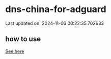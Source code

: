 # dns-china-for-adguard

Last updated on: 2024-11-06 00:22:35.702633

## how to use

[See here](https://github.com/AdguardTeam/AdGuardHome/wiki/Configuration#upstreams-from-file)